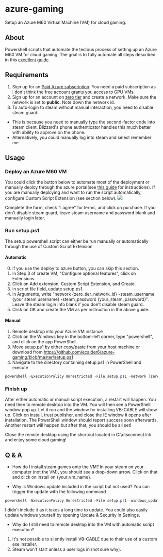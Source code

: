 # azure-gaming
Setup an Azure M60 Virtual Machine (VM) for cloud gaming.

## About
Powershell scripts that automate the tedious process of setting up an Azure M60 VM for cloud gaming. The goal is to fully automate all
steps described in this [excellent guide](https://lg.io/2016/10/12/cloudy-gamer-playing-overwatch-on-azures-new-monster-gpu-instances.html).

## Requirements
1. Sign up for an [Paid Azure subscription](https://azure.microsoft.com/en-us/pricing/purchase-options/). You need a paid subscription as I don't think the free account grants you access to GPU VMs.
2. Sign up for an account on [zero tier](https://www.zerotier.com/) and create a network. Make sure the network is set to **public**.
Note down the network id.
3. To auto-login to steam without manual interaction, you need to disable steam guard.
  * This is because you need to manually type the second-factor code into steam client. Blizzard's phone authenticator handles this much better with ability to approve on the phone.
  * Alternatively, you could manually log into steam and select remember me.

## Usage
### Deploy an Azure M60 VM
You could click the button below to automate most of the deployment or manually deploy through the azure portal(see [this guide](https://lg.io/2016/10/12/cloudy-gamer-playing-overwatch-on-azures-new-monster-gpu-instances.html) for instructions). If you are manually deploying and want to run the script automatically, configure Custom Script Extension (see section below).
<a href="https://portal.azure.com/#create/Microsoft.Template/uri/https%3A%2F%2Fraw.githubusercontent.com%2Fecalder6%2Fazure-gaming%2Fmaster%2Fazuredeploy.json" target="_blank">
    <img src="http://azuredeploy.net/deploybutton.png"/>
</a>

Complete the form, check "I agree" for terms, and click on purchase. If you don't disable steam guard, leave steam username and password blank and manually login later.

### Run setup.ps1
The setup powershell script can either be run manually or automatically through the use of Custom Script Extension
#### Automatic
0. If you use the deploy to azure button, you can skip this section.
1. In Step 3 of create VM, "Configure optional features", click on Extensions.
2. Click on Add extension, Custom Script Extension, and Create.
3. In script file field, update setup.ps1.
4. In Arguments, write "network {zero_tier_network_id} -steam_username {your steam username} -steam_password {your_steam_password}". Leave the steam login info blank if you don't disable steam guard.
5. Click on OK and create the VM as per instruction in the above guide.

#### Manual
1. Remote desktop into your Azure VM instance
2. Click on the Windows key in the bottom-left corner, type "powershell", and click on the app PowerShell.
3. Move setup.ps1 by either copy/paste from your host machine or download from https://github.com/ecalder6/azure-gaming/blob/master/setup.ps1
4. Navigate to the directory containing setup.ps1 in PowerShell and execute
```powershell
powershell -ExecutionPolicy Unrestricted -File setup.ps1 -network {zero_tier_network_id} -steam_username {your steam username} -steam_password {your_steam_password} -manual_install
```

### Finish up
After either automatic or manual script execution, a restart will happen. 
You need then to remote desktop into the VM. You will then see a PowerShell window pop up. Let it run and the window for installing VB-CABLE will show up.
Click on install, trust publisher, and close the IE window it opens after installation. The PowerShell window should report success soon afterwards. 
Another restart will happen but after that, you should be all set!

Close the remote desktop using the shortcut located in C:\disconnect.lnk and enjoy some cloud gaming!


## Q & A
* How do I install steam games onto the VM?
In your steam on your computer (not the VM), you should see a drop-down arrow. Click on that and click on install on {your_vm_name}.

* Why is Windows update included in the script but not used?
You can trigger the update with the following command
```powershell
powershell -ExecutionPolicy Unrestricted -File setup.ps1 -windows_update
```

I didn't include it as it takes a long time to update. You could also easily update windows yourself by opening Update & Security in Settings.

* Why do I still need to remote desktop into the VM with automatic script execution?
1. It's not possible to silently install VB-CABLE due to their use of a custom exe installer.
2. Steam won't start unless a user logs in (not sure why).